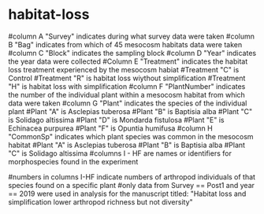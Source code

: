 # habitat-loss
#column A "Survey" indicates during what survey data were taken
#column B "Bag" indicates from which of 45 mesocosm habitats data were taken
#column C "Block" indicates the sampling block 
#column D "Year" indicates the year data were collected
#Column E "Treatment" indicates the habitat loss treatment experienced by the mesocosm habiat
  #Treatment "C" is Control
  #Treatment "R" is habitat loss wiythout simplification
  #Treatment "H" is habitat loss with simplification
#column F "PlantNumber" indicates the number of the individual plant within a mesocosm habitat from which data were taken 
#column G "Plant" indicates the species of the individual plant
  #Plant "A" is Asclepias tuberosa
  #Plant "B" is Baptisia alba
  #Plant "C" is Solidago altissima
  #Plant "D" is Mondarda fistulosa
  #Plant "E" is Echinacea purpurea
  #Plant "F" is Opuntia humifusa
#column H "CommonSp" indicates which plant species was common in the mesocosm habitat
  #Plant "A" is Asclepias tuberosa
  #Plant "B" is Baptisia alba
  #Plant "C" is Solidago altissima
#columns I - HF are names or identifiers for morphospecies found in the experiment

#numbers in columns I-HF indicate numbers of arthropod individuals of that species found on a specific plant
#only data from Survey == Post1 and year == 2019 were used in analysis for the manuscript titled:
"Habitat loss and simplification lower arthropod richness but not diversity"
